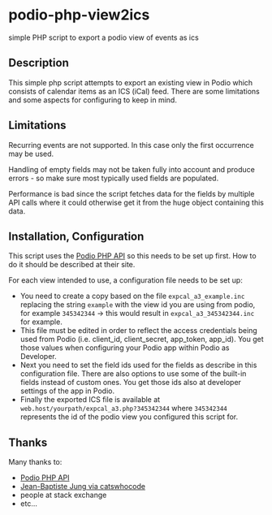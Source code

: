 # podio-php-view2ics
simple PHP script to export a podio view of events as ics

## Description

This simple php script attempts to export an existing view in Podio which consists of calendar items as an ICS (iCal) feed.
There are some limitations and some aspects for configuring to keep in mind.

## Limitations

Recurring events are not supported. In this case only the first occurrence may be used.

Handling of empty fields may not be taken fully into account and produce errors - so make sure most typically used fields are populated.

Performance is bad since the script fetches data for the fields by multiple API calls where it could otherwise get it from the huge object containing this data.

## Installation, Configuration

This script uses the [Podio PHP API]('https://github.com/podio-community/podio-php') so this needs to be set up first. How to do it should be described at their site.

For each view intended to use, a configuration file needs to be set up:

* You need to create a copy based on the file `expcal_a3_example.inc` replacing the string `example` with the view id you are using from podio, for example `345342344` -> this would result in `expcal_a3_345342344.inc` for example.
* This file must be edited in order to reflect the access credentials being used from Podio (i.e. client_id, client_secret, app_token, app_id). You get those values when configuring your Podio app within Podio as Developer.
* Next you need to set the field ids used for the fields as describe in this configuration file. There are also options to use some of the built-in fields instead of custom ones. You get those ids also at developer settings of the app in Podio.
* Finally the exported ICS file is available at `web.host/yourpath/expcal_a3.php?345342344` where `345342344` represents the id of the podio view you configured this script for.

## Thanks

Many thanks to:

* [Podio PHP API]('https://github.com/podio-community/podio-php')
* [Jean-Baptiste Jung via catswhocode]('https://catswhocode.com/phpcache/')
* people at stack exchange
* etc...
